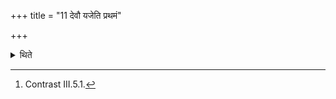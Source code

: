 +++
title = "11 देवौ यजेति प्रथमं"

+++

<details><summary>थिते</summary>

11. He gives the order (to the Hotr̥) (for the) first after offering) “Recite the offering verse for the two gods”.[^1] for the next (simply) “Recite the offering verse”.  


[^1]: Contrast III.5.1.
</details>
